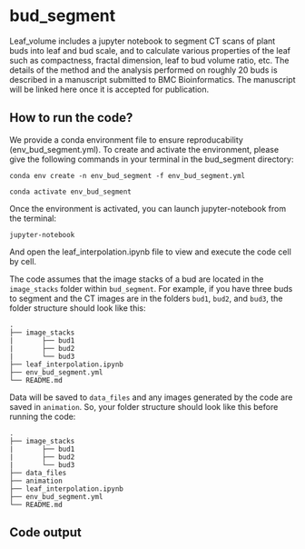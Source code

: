 # bud_segment

Leaf_volume includes a jupyter notebook to segment CT scans of plant buds into leaf and bud scale, 
and to calculate various properties of the leaf such as compactness, fractal dimension, leaf to bud volume ratio, etc. 
The details of the method and the analysis performed on roughly 20 buds is described in a manuscript 
submitted to BMC Bioinformatics. The manuscript will be linked here once it is accepted for publication.

## How to run the code?
We provide a conda environment file to ensure reproducability (env_bud_segment.yml). To create and activate the environment,
please give the following commands in your terminal in the bud_segment directory:

`conda env create -n env_bud_segment -f env_bud_segment.yml`

`conda activate env_bud_segment`

Once the environment is activated, you can launch jupyter-notebook from the terminal:

`jupyter-notebook`

And open the leaf_interpolation.ipynb file to view and execute the code cell by cell.

The code assumes that the image stacks of a bud are located in the `image_stacks` folder within `bud_segment`. For example, if you have three buds to segment and the CT images are in the folders `bud1`, `bud2`, and `bud3`, the folder structure should look like this:

    .
    ├── image_stacks
    |       ├── bud1
    |       ├── bud2
    |       └── bud3
    ├── leaf_interpolation.ipynb                   
    ├── env_bud_segment.yml
    └── README.md
    
Data will be saved to `data_files` and any images generated by the code are saved in `animation`. So, your folder structure should look like this before running the code:
    
    .
    ├── image_stacks
    |       ├── bud1
    |       ├── bud2
    |       └── bud3
    ├── data_files
    ├── animation
    ├── leaf_interpolation.ipynb                   
    ├── env_bud_segment.yml
    └── README.md

## Code output
